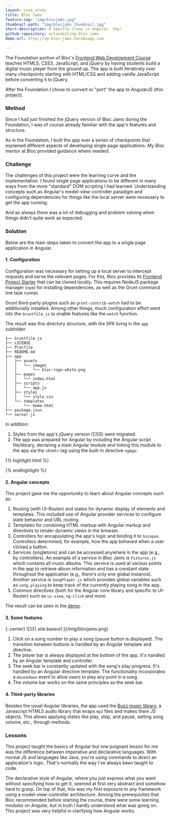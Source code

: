 ```yaml
---
layout: case_study
title: Bloc Jams
feature-img: "img/blocjams.jpg"
thumbnail-path: "img/blocjams_thumbnail.jpg"
short-description: A Spotify clone in Angular. Yay!
github-repository: orlando21/ng-bloc-jams
demo-url: http://ng-bloc-jams.herokuapp.com

---
```

The Foundation portion of Bloc's [Frontend Web Development Course](https://www.bloc.io/frontend-development-bootcamp) teaches HTML5, CSS3, JavaScript, and jQuery by having students build a digital music player from the ground up. The app is built iteratively over many checkpoints starting with HTML/CSS and adding vanilla JavaScript before converting it to jQuery.

After the Foundation I chose to convert or "port" the app to AngularJS (this project).

### Method

Since I had just finished the jQuery version of Bloc Jams during the Foundation, I was of course already familiar with the app's features and structure.

As in the Foundation, I built the app over a series of checkpoints that explained different aspects of developing single page applications. My Bloc mentor at Bloc provided guidance where needed.

### Challenge

The challenges of this project were the learning curve and the implementation. I found single page applications to be different in many ways from the more "standard" DOM scripting I had learned. Understanding concepts such as Angular's model-view-controller paradigm and configuring dependencies for things like the local server were necessary to get the app running.

And as always there was a lot of debugging and problem solving when things didn't quite work as expected.

### Solution

Below are the main steps taken to convert the app to a single page application in Angular.

#### 1. Configuration

Configuration was necessary for setting up a local server to intercept requests and serve the relevant pages. For this, Bloc provides its [Frontend Project Starter](https://github.com/Bloc/bloc-frontend-project-starter) that can be cloned locally. This requires NodeJS package manager (`npm`) for installing dependencies, as well as the Grunt command line task runner.

Grunt third-party plugins such as `grunt-contrib-watch` had to be additionally installed. Among other things, much configuration effort went into the `Gruntfile.js` to enable features like the `watch` function.

The result was this directory structure, with the SPA living in the `app` subfolder.

```
├── Gruntfile.js
├── LICENSE
├── Procfile
├── README.md
├── app
│   ├── assets
│   │   └── images
│   │       └── bloc-logo-white.png
│   ├── pages
│   │   └── index.html
│   ├── scripts
│   │   └── app.js
│   ├── styles
│   │   └── style.css
│   └── templates
│       └── home.html
├── package.json
└── server.js
```
In addition:

1. Styles from the app's jQuery version (CSS) were migrated.
2. The app was prepared for Angular by including the Angular script file/library, declaring a main Angular module and linking this module to the app via the `<html>` tag using the built-in directive `ngApp`:

{% highlight html %}
<html ng-app="blocJams">
{% endhighlight %}

#### 2. Angular concepts

This project gave me the opportunity to learn about Angular concepts such as:

1. Routing (with UI-Router) and states for dynamic display of elements and templates. This included use of Angular provider services to configure state behavior and URL routing.
2. Templates for combining HTML markup with Angular markup and directives to render dynamic views in the browser.
3. Controllers for encapsulating the app's logic and binding it to `$scopes`. Controllers determined, for example, how the app behaved when a user clicked a button.
4. Services (singletons) and can be accessed anywhere in the app (e.g., by controllers). An example of a service in Bloc Jams is `Fixtures.js` which contains all music albums. This service is used at various points in the app to retrieve album information and has a constant state throughout the application (e.g., there's only one global instance). Another service is `SongPlayer.js` which provides global variables such as `song.playing` to keep track of the currently playing song in the app.
5. Common directives (both for the Angular core library and specific to UI-Router) such as `ui-view`, `ng-click` and more.

The result can be seen in the [demo](http://ng-bloc-jams.herokuapp.com/).

#### 3. Some features

{:.center}
![]({{ site.baseurl }}/img/blocjams.png)

1. Click on a song number to play a song (pause button is displayed). The transition between buttons is handled by an Angular template and directive.
2. The player bar is always displayed at the bottom of the app. It's handled by an Angular template and controller.
3. The seek bar is constantly updated with the song's play progress. It's handled by an Angular directive template. The functionality incorporates a `mousedown` event to allow users to play any point in a song.
4. The volume bar works on the same principles as the seek bar.

#### 4. Third-party libraries

 Besides the usual Angular libraries, the app used the [Buzz music library](http://buzz.jaysalvat.com/), a Javascript HTML5 audio library that wraps `mp3` files and makes them JS objects. This allows applying states like play, stop, and pause, setting song volume, etc., through methods.

### Lessons

This project taught the basics of Angular but one poignant lesson for me was the difference between imperative and declarative languages. With normal JS and languages like Java, you're using commands to direct an application's logic. That's normally the way I've always been taught to code.

The declarative style of Angular, where you just express what you want without specifying how to get it, seemed at first very abstract and somehow hard to grasp. On top of that, this was my first exposure to any framework using a model-view-controller architecture. Among the prerequisites that Bloc recommended before starting the course, there were some learning modules on Angular, but in truth I hardly understood what was going on. This project was very helpful in clarifying how Angular works.
